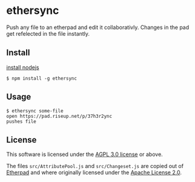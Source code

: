 # ethersync

Push any file to an etherpad and edit it collaborativly. Changes in the pad get refelected in the file instantly.

## Install

[install nodejs](https://github.com/joyent/node/wiki/Installing-Node.js-via-package-manager)

    $ npm install -g ethersync

## Usage

    $ ethersync some-file
    open https://pad.riseup.net/p/37h3r2ync
    pushes file

## License

This software is licensed under the [AGPL 3.0 license](LICENSE.agpl3) or above.

The files `src/AttributePool.js` and `src/Changeset.js` are copied out of [Etherpad](http://etherpad.org/) and where originally licensed under the [Apache License 2.0](LiCENSE.apache).

